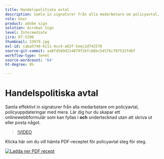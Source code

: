 ```yaml
---
title: Handelspolitiska avtal
description: Samla in signaturer från alla medarbetare om policyavtal, uppdateringar med mera
role: User
product: adobe sign
solution: Acrobat Sign
level: Intermediate
jira: KT-5296
thumbnail: 33979.jpg
exl-id: caba5740-6111-4cc4-a63f-5eec2d742578
source-git-commit: aa8fd589d214879f2bfcb6bc54576c707532fd6f
workflow-type: tm+mt
source-wordcount: '64'
ht-degree: 0%

---
```


# Handelspolitiska avtal

Samla effektivt in signaturer från alla medarbetare om policyavtal, policyuppdateringar med mera. Lär dig hur du skapar ett onlinewebbformulär som kan fyllas i **och** undertecknad utan att skriva ut eller posta något.

>[!VIDEO](https://video.tv.adobe.com/v/33979?quality=12&learn=on&hidetitle=true)

Klicka här om du vill hämta PDF-receptet för policyavtal steg för steg.

[![Ladda ner PDF recept](../assets/acrobat_PDF_96.png)](../assets/adobe-sign_set_up_a_web_form_use_case.pdf)
